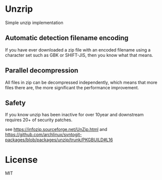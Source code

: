 # Unzrip

Simple unzip implementation

## Automatic detection filename encoding

If you have ever downloaded a zip file with
an encoded filename using a character set such as GBK or SHIFT-JIS,
then you know what that means.

##  Parallel decompression

All files in zip can be decompressed independently,
which means that more files there are,
the more significant the performance improvement.

## Safety

If you know unzip has been inactive for over 10year
and downstream requires 20+ of security patches.

see https://infozip.sourceforge.net/UnZip.html
and https://github.com/archlinux/svntogit-packages/blob/packages/unzip/trunk/PKGBUILD#L16

# License

MIT
